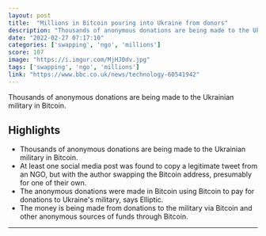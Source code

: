 ```yaml
---
layout: post
title:  "Millions in Bitcoin pouring into Ukraine from donors"
description: "Thousands of anonymous donations are being made to the Ukrainian military in Bitcoin."
date: "2022-02-27 07:17:10"
categories: ['swapping', 'ngo', 'millions']
score: 107
image: "https://i.imgur.com/MjHJ0dv.jpg"
tags: ['swapping', 'ngo', 'millions']
link: "https://www.bbc.co.uk/news/technology-60541942"
---
```


Thousands of anonymous donations are being made to the Ukrainian military in Bitcoin.

## Highlights

- Thousands of anonymous donations are being made to the Ukrainian military in Bitcoin.
- At least one social media post was found to copy a legitimate tweet from an NGO, but with the author swapping the Bitcoin address, presumably for one of their own.
- The anonymous donations were made in Bitcoin using Bitcoin to pay for donations to Ukraine's military, says Elliptic.
- The money is being made from donations to the military via Bitcoin and other anonymous sources of funds through Bitcoin.

---
